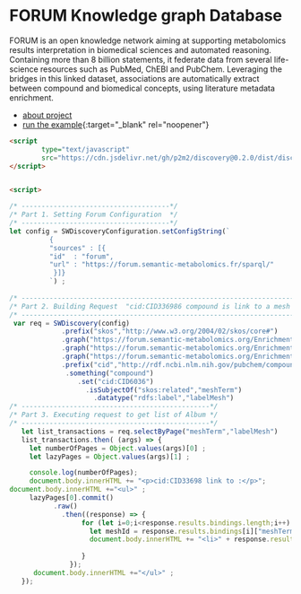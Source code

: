 # FORUM Knowledge graph Database

FORUM is an open knowledge network aiming at supporting metabolomics results interpretation in biomedical sciences and automated reasoning. Containing more than 8 billion statements, it federate data from several life-science resources such as PubMed, ChEBI and PubChem. Leveraging the bridges in this linked dataset, associations are automatically extract between compound and biomedical concepts, using literature metadata enrichment.

- [about project](https://forum-webapp.semantic-metabolomics.fr/#/about)
- [run the example](https://p2m2.github.io/discovery-tutorial-html-js/metabolomics/forum_example.html){:target="_blank" rel="noopener"}

```html
<script
        type="text/javascript"
        src="https://cdn.jsdelivr.net/gh/p2m2/discovery@0.2.0/dist/discovery-web.min.js">
</script>


<script>

/* -------------------------------------*/
/* Part 1. Setting Forum Configuration  */
/* -------------------------------------*/
let config = SWDiscoveryConfiguration.setConfigString(`
          {
          "sources" : [{
          "id"  : "forum",
          "url" : "https://forum.semantic-metabolomics.fr/sparql/"
           }]}
          `) ;
          
/* ------------------------------------------------------------------------*/
/* Part 2. Building Request  "cid:CID336986 compound is link to a mesh term" */
/* ------------------------------------------------------------------------*/
 var req = SWDiscovery(config)
             .prefix("skos","http://www.w3.org/2004/02/skos/core#")
             .graph("https://forum.semantic-metabolomics.org/EnrichmentAnalysis/CID_MESH/2020")
             .graph("https://forum.semantic-metabolomics.org/EnrichmentAnalysis/CHEBI_MESH/2020")
             .graph("https://forum.semantic-metabolomics.org/EnrichmentAnalysis/CHEMONT_MESH/2020")
             .prefix("cid","http://rdf.ncbi.nlm.nih.gov/pubchem/compound/")
              .something("compound")
                 .set("cid:CID6036")
                   .isSubjectOf("skos:related","meshTerm")
                     .datatype("rdfs:label","labelMesh")
/* -----------------------------------------------*/
/* Part 3. Executing request to get list of Album */
/* -----------------------------------------------*/
   let list_transactions = req.selectByPage("meshTerm","labelMesh")
   list_transactions.then( (args) => {
     let numberOfPages = Object.values(args)[0] ;
     let lazyPages = Object.values(args)[1] ;

     console.log(numberOfPages);
     document.body.innerHTML += "<p>cid:CID33698 link to :</p>";
document.body.innerHTML +="<ul>" ;
     lazyPages[0].commit()
           .raw()
             .then((response) => {
                  for (let i=0;i<response.results.bindings.length;i++) {
                    let meshId = response.results.bindings[i]["meshTerm"].value;
                    document.body.innerHTML += "<li>" + response.results.datatypes["labelMesh"][meshId][0].value + "</li>" ;
                
                  }
               });
      document.body.innerHTML +="</ul>" ;
   });
```

<object data="https://p2m2.github.io/discovery-tutorial-html-js/metabolomics/forum_example.html" type="text/plain" width="1000px" height="800px">
</object>